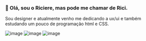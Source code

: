 
### 👋 Olá, sou o Riciere, mas pode me chamar de Rici.


Sou designer e atualmente venho me dedicando a ux/ui e também estudando um pouco de programação html e CSS.


![image](https://user-images.githubusercontent.com/98134461/182042078-9c2c1c9f-8767-4459-acb2-762114fe1d2d.png)
![image](https://user-images.githubusercontent.com/98134461/182042124-27953e97-5674-4e6c-9f99-74ea5c74e225.png)
![image](https://user-images.githubusercontent.com/98134461/182042177-ee33d60b-10c8-41ca-acd8-590e3e8e7c36.png)
